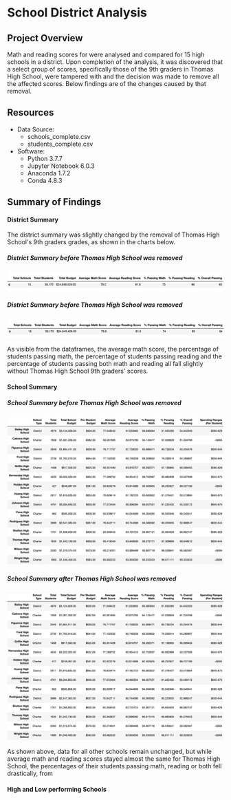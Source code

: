 # School District Analysis

## Project Overview

Math and reading scores for were analysed and compared for 15 high schools in a district. Upon completion of the analysis, it was discovered that a select group of scores, specifically those of the 9th graders in Thomas High School, were tampered with and the decision was made to remove all the affected scores. Below findings are of the changes caused by that removal.

## Resources

* Data Source: 
  * schools_complete.csv
  * students_complete.csv
* Software:
  * Python 3.7.7
  * Jupyter Notebook 6.0.3
  * Anaconda 1.7.2
  * Conda 4.8.3

## Summary of Findings


#### District Summary
The district summary was slightly changed by the removal of Thomas High School's 9th graders grades, as shown in the charts below.

##### District Summary before Thomas High School was removed
![District Summary Before](https://github.com/Alyssa-CG/Module4-School_District_Analysis/blob/master/Images/DistrictSummarybefore.png)

##### District Summary before Thomas High School was removed
![District Summary After](https://github.com/Alyssa-CG/Module4-School_District_Analysis/blob/master/Images/DistrictSummaryafter.png)

As visible from the dataframes, the average math score, the percentage of students passing math, the percentage of students passing reading and the percentage of students passing both math and reading all fall slightly without Thomas High School 9th graders' scores.

#### School Summary

##### School Summary before Thomas High School was removed

![School Summary Before](https://github.com/Alyssa-CG/Module4-School_District_Analysis/blob/master/Images/School%20Summary%20before.png)

##### School Summary after Thomas High School was removed

![School Summary After](https://github.com/Alyssa-CG/Module4-School_District_Analysis/blob/master/Images/School%20Summary%20after.png)

As shown above, data for all other schools remain unchanged, but while average math and reading scores stayed almost the same for Thomas High School, the percentages of their students passing math, reading or both fell drastically, from 

#### High and Low performing Schools
